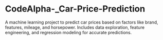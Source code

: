 # CodeAlpha-_Car-Price-Prediction
 A machine learning project to predict car prices based on factors like brand, features, mileage, and horsepower. Includes data exploration, feature engineering, and regression modeling for accurate predictions.

